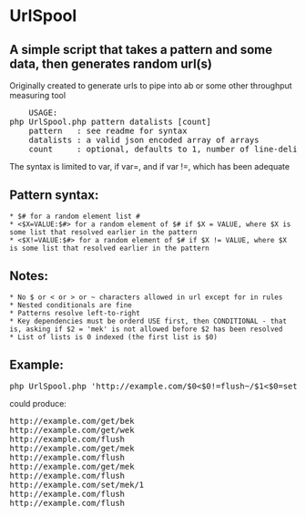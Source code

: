 # UrlSpool
## A simple script that takes a pattern and some data, then generates random url(s)
Originally created to generate urls to pipe into ab or some other throughput measuring tool

<pre>
	USAGE:
php UrlSpool.php pattern datalists [count]
	pattern   : see readme for syntax
	datalists : a valid json encoded array of arrays
	count     : optional, defaults to 1, number of line-delimited urls to output
</pre>

The syntax is limited to var, if var=, and if var !=, which has been adequate

## Pattern syntax:
	* $# for a random element list #
	* <$X=VALUE:$#> for a random element of $# if $X = VALUE, where $X is some list that resolved earlier in the pattern
	* <$X!=VALUE:$#> for a random element of $# if $X != VALUE, where $X is some list that resolved earlier in the pattern

## Notes:
	* No $ or < or > or ~ characters allowed in url except for in rules
	* Nested conditionals are fine
	* Patterns resolve left-to-right
	* Key dependencies must be orderd USE first, then CONDITIONAL - that is, asking if $2 = 'mek' is not allowed before $2 has been resolved
	* List of lists is 0 indexed (the first list is $0)

## Example:
<pre>
php UrlSpool.php 'http://example.com/$0<$0!=flush~/$1<$0=set~/$2>>' '[["get", "set", "flush"], ["mek", "wek", "bek"], [1, 2, 3]]' 10
</pre>

could produce:
<pre>
http://example.com/get/bek
http://example.com/get/wek
http://example.com/flush
http://example.com/get/mek
http://example.com/flush
http://example.com/get/mek
http://example.com/flush
http://example.com/set/mek/1
http://example.com/flush
http://example.com/flush
</pre>
